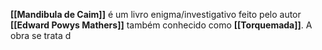 **[[Mandibula de Caim]]** é um livro enigma/investigativo feito pelo autor **[[Edward Powys Mathers]]** também conhecido como **[[Torquemada]]**. A obra se trata d